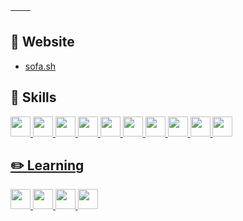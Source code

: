 | <img align="center" src="https://github-readme-stats-git-masterrstaa-rickstaa.vercel.app/api?username=slumberdemon&show_icons=true&hide=issues,prs&theme=buefy&hide_border=true" alt="" /> | <img align="center" src="https://github-readme-stats-git-masterrstaa-rickstaa.vercel.app/api/top-langs/?username=slumberdemon&layout=compact&theme=buefy&hide_border=true" alt="" /> |
| ----------------------------------------------------------------------------------------------------------------------------------------------- | --------------------------------------------------------------------------------------------------------------------------------------------------------- |

## 🏡 Website
- [sofa.sh](https://sofa.sh) 

## 🍳 Skills
<a href="https://deta.space"><img height="32" width="32" src="https://deta.space/assets/deta.7c76948e.svg" />
<a href="https://www.python.org/"><img height="32" width="32" src="https://unpkg.com/simple-icons@v9/icons/python.svg" />
<a href="https://html.spec.whatwg.org/"><img height="32" width="32" src="https://unpkg.com/simple-icons@v9/icons/html5.svg" />
<a href="https://www.w3.org/TR/CSS/#css"><img height="32" width="32" src="https://unpkg.com/simple-icons@v9/icons/css3.svg" />
<a href="https://www.w3.org/TR/CSS/#css"><img height="32" width="32" src="https://unpkg.com/simple-icons@v9/icons/javascript.svg" />
<a href="https://tailwindcss.com/"><img height="32" width="32" src="https://unpkg.com/simple-icons@v9/icons/tailwindcss.svg" />
<a href="https://fastapi.tiangolo.com/"><img height="32" width="32" src="https://unpkg.com/simple-icons@v9/icons/fastapi.svg" />
<a href="https://code.visualstudio.com/"><img height="32" width="32" src="https://unpkg.com/simple-icons@v9/icons/visualstudiocode.svg" />
<a href="https://www.debian.org/"><img height="32" width="32" src="https://unpkg.com/simple-icons@v9/icons/debian.svg" />
<a href="https://www.warp.dev/"><img height="32" width="32" src="https://unpkg.com/simple-icons@v9/icons/warp.svg" />



## ✏️ Learning
<a href="https://svelte.dev/"><img height="32" width="32" src="https://unpkg.com/simple-icons@v9/icons/svelte.svg" />
<a href="https://www.typescriptlang.org/"><img height="32" width="32" src="https://unpkg.com/simple-icons@v9/icons/typescript.svg" />
<a href="https://www.rust-lang.org/"><img height="32" width="32" src="https://unpkg.com/simple-icons@v9/icons/rust.svg" />
<a href="https://archlinux.org/"><img height="32" width="32" src="https://unpkg.com/simple-icons@v9/icons/archlinux.svg" />
